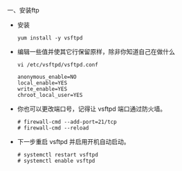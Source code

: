 一、安装ftp

*  安装

	```
	yum install -y vsftpd
	```

* 编辑一些值并使其它行保留原样，除非你知道自己在做什么

	```
	vi /etc/vsftpd/vsftpd.conf
	```

	```
	anonymous_enable=NO
	local_enable=YES
	write_enable=YES
	chroot_local_user=YES
	```

* 你也可以更改端口号，记得让 vsftpd 端口通过防火墙。

	```
	# firewall-cmd --add-port=21/tcp
	# firewall-cmd --reload
	```
	
* 下一步重启 vsftpd 并启用开机自动启动。

	```
	# systemctl restart vsftpd
	# systemctl enable vsftpd
	```

